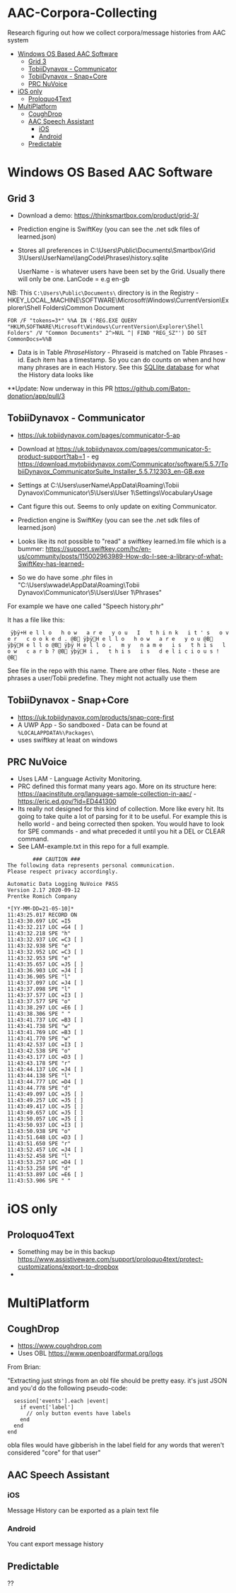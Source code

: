 # AAC-Corpora-Collecting
Research figuring out how we collect corpora/message histories from AAC system

<!-- START doctoc generated TOC please keep comment here to allow auto update -->
<!-- DON'T EDIT THIS SECTION, INSTEAD RE-RUN doctoc TO UPDATE -->

- [Windows OS Based AAC Software](#windows-os-based-aac-software)
  - [Grid 3](#grid-3)
  - [TobiiDynavox - Communicator](#tobiidynavox---communicator)
  - [TobiiDynavox - Snap+Core](#tobiidynavox---snapcore)
  - [PRC NuVoice](#prc-nuvoice)
- [iOS only](#ios-only)
  - [Proloquo4Text](#proloquo4text)
- [MultiPlatform](#multiplatform)
  - [CoughDrop](#coughdrop)
  - [AAC Speech Assistant](#aac-speech-assistant)
    - [iOS](#ios)
    - [Android](#android)
  - [Predictable](#predictable)

<!-- END doctoc generated TOC please keep comment here to allow auto update -->

# Windows OS Based AAC Software

## Grid 3

* Download a demo: https://thinksmartbox.com/product/grid-3/
* Prediction engine is SwiftKey (you can see the .net sdk files of learned.json)
* Stores all preferences in C:\Users\Public\Documents\Smartbox\Grid 3\Users\UserName\langCode\Phrases\history.sqlite 
      
   UserName - is whatever users have been set by the Grid. Usually there will only be one. LanCode = e.g en-gb

NB: This ``C:\Users\Public\Documents\`` directory is in the Registry - HKEY_LOCAL_MACHINE\SOFTWARE\Microsoft\Windows\CurrentVersion\Explorer\Shell Folders\Common Document

``FOR /F "tokens=3*" %%A IN ('REG.EXE QUERY "HKLM\SOFTWARE\Microsoft\Windows\CurrentVersion\Explorer\Shell Folders" /V "Common Documents" 2^>NUL ^| FIND "REG_SZ"') DO SET CommonDocs=%%B``


* Data is in Table *PhraseHistory* - Phraseid is matched on Table Phrases -id. Each item has a timestamp. So you can do counts on when and how many phrases are in each History. See this [SQLlite database](https://acecentreuk.sharepoint.com/:u:/s/AnonymousShares/ET2O79W1QQlIjVbRNQ2tgMwBCf5c3oncVo5QDOgSr5Tq9w?e=Q0T1co) for what the History data looks like

**Update: Now underway in this PR https://github.com/Baton-donation/app/pull/3 

## TobiiDynavox - Communicator 

* https://uk.tobiidynavox.com/pages/communicator-5-ap
* Download at https://uk.tobiidynavox.com/pages/communicator-5-product-support?tab=1 - eg  https://download.mytobiidynavox.com/Communicator/software/5.5.7/TobiiDynavox_CommunicatorSuite_Installer_5.5.7.12303_en-GB.exe 
* Settings at C:\Users\userName\AppData\Roaming\Tobii Dynavox\Communicator\5\Users\User 1\Settings\VocabularyUsage
* Cant figure this out. Seems to only update on exiting Communicator. 
* Prediction engine is SwiftKey (you can see the .net sdk files of learned.json)

* Looks like its not possible to "read" a swiftkey learned.lm file which is a bummer: https://support.swiftkey.com/hc/en-us/community/posts/115002963989-How-do-I-see-a-library-of-what-SwiftKey-has-learned-

* So we do have some .phr files in "C:\Users\wwade\AppData\Roaming\Tobii Dynavox\Communicator\5\Users\User 1\Phrases"

For example we have one called "Speech history.phr"

It has a file like this:

     ÿþÿ+H e l l o   h o w   a r e   y o u   I   t h i n k   i t ' s   o v e r   c o o k e d . @B ÿþÿH e l l o   h o w   a r e   y o u @B ÿþÿH e l l o @B ÿþÿ H e l l o ,   m y   n a m e   i s   t h i s   l o w   c a r b ? @B ÿþÿH i ,   t h i s   i s   d e l i c i o u s ! @B 
     
See file in the repo with this name. There are other files. Note - these are phrases a user/Tobii predefine. They might not actually use them

## TobiiDynavox - Snap+Core

* https://uk.tobiidynavox.com/products/snap-core-first 
* A UWP App - So sandboxed - Data can be found at `%LOCALAPPDATA%\Packages\`
* uses swiftkey at leaat on windows

## PRC NuVoice

* Uses LAM - Language Activity Monitoring. 
* PRC defined this format many years ago. More on its structure here: https://aacinstitute.org/language-sample-collection-in-aac/ - https://eric.ed.gov/?id=ED441300 
* Its really not designed for this kind of collection. More like every hit. Its going to take quite a lot of parsing for it to be useful. For example this is hello world - and being corrected then spoken. You would have to look for SPE commands - and what preceded it until you hit a DEL or CLEAR command. 
* See LAM-example.txt in this repo for a full example. 

```
        ### CAUTION ###
The following data represents personal communication.
Please respect privacy accordingly.

Automatic Data Logging NuVoice PASS
Version 2.17 2020-09-12
Prentke Romich Company

*[YY-MM-DD=21-05-10]*
11:43:25.017 RECORD ON
11:43:30.697 LOC =I5
11:43:32.217 LOC =G4 [ ]
11:43:32.218 SPE "h"
11:43:32.937 LOC =C3 [ ]
11:43:32.938 SPE "e"
11:43:32.952 LOC =C3 [ ]
11:43:32.953 SPE "e"
11:43:35.657 LOC =J5 [ ]
11:43:36.903 LOC =J4 [ ]
11:43:36.905 SPE "l"
11:43:37.097 LOC =J4 [ ]
11:43:37.098 SPE "l"
11:43:37.577 LOC =I3 [ ]
11:43:37.577 SPE "o"
11:43:38.297 LOC =E6 [ ]
11:43:38.306 SPE " "
11:43:41.737 LOC =B3 [ ]
11:43:41.738 SPE "w"
11:43:41.769 LOC =B3 [ ]
11:43:41.770 SPE "w"
11:43:42.537 LOC =I3 [ ]
11:43:42.538 SPE "o"
11:43:43.177 LOC =D3 [ ]
11:43:43.178 SPE "r"
11:43:44.137 LOC =J4 [ ]
11:43:44.138 SPE "l"
11:43:44.777 LOC =D4 [ ]
11:43:44.778 SPE "d"
11:43:49.097 LOC =J5 [ ]
11:43:49.257 LOC =J5 [ ]
11:43:49.417 LOC =J5 [ ]
11:43:49.657 LOC =J5 [ ]
11:43:50.057 LOC =J5 [ ]
11:43:50.937 LOC =I3 [ ]
11:43:50.938 SPE "o"
11:43:51.648 LOC =D3 [ ]
11:43:51.650 SPE "r"
11:43:52.457 LOC =J4 [ ]
11:43:52.458 SPE "l"
11:43:53.257 LOC =D4 [ ]
11:43:53.258 SPE "d"
11:43:53.897 LOC =E6 [ ]
11:43:53.906 SPE " "

```
# iOS only

## Proloquo4Text

* Something may be in this backup https://www.assistiveware.com/support/proloquo4text/protect-customizations/export-to-dropbox
* 

# MultiPlatform 

## CoughDrop

* https://www.coughdrop.com
* Uses OBL https://www.openboardformat.org/logs

From Brian:

"Extracting just strings from an obl file should be pretty easy. it's just JSON and you'd do the following pseudo-code:

```obj['sessions'].each |session|
  session['events'].each |event|
    if event['label']
      // only button events have labels
    end
  end
end
```

obla files would have gibberish in the label field for any words that weren't considered "core" for that user"

## AAC Speech Assistant
### iOS
Message History can be exported as a plain text file
### Android
You cant export message history


## Predictable

??

